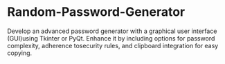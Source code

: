 # Random-Password-Generator
Develop an advanced password generator with a graphical user interface (GUI)using Tkinter or PyQt. Enhance it by including options for password complexity, adherence tosecurity rules, and clipboard integration for easy copying.
